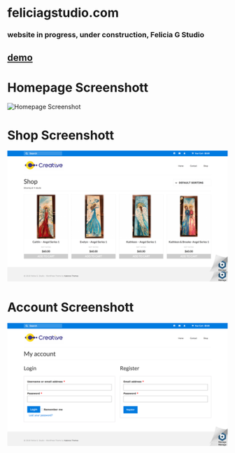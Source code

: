 # feliciagstudio.com
### website in progress, under construction, Felicia G Studio

## [demo](http://52.55.69.245/)  
#
# Homepage Screenshott
![Homepage Screenshot](sampleHome.png?raw=true "Title")
#
# Shop Screenshott
![Shop Screenshot](sampleShop.png?raw=true "Title")
#
# Account Screenshott
![Account Screenshot](sampleAccount.png?raw=true "Title")





